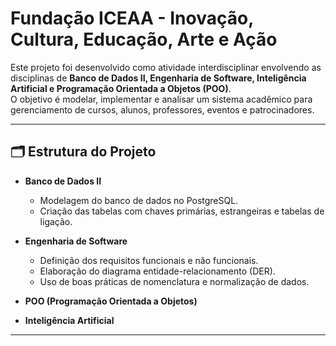 # Fundação ICEAA - Inovação, Cultura, Educação, Arte e Ação

Este projeto foi desenvolvido como atividade interdisciplinar envolvendo as disciplinas de **Banco de Dados II, Engenharia de Software, Inteligência Artificial e Programação Orientada a Objetos (POO)**.  
O objetivo é modelar, implementar e analisar um sistema acadêmico para gerenciamento de cursos, alunos, professores, eventos e patrocinadores.

---

## 🗂️ Estrutura do Projeto

- **Banco de Dados II**
  - Modelagem do banco de dados no PostgreSQL.
  - Criação das tabelas com chaves primárias, estrangeiras e tabelas de ligação.

- **Engenharia de Software**
  - Definição dos requisitos funcionais e não funcionais.
  - Elaboração do diagrama entidade-relacionamento (DER).
  - Uso de boas práticas de nomenclatura e normalização de dados.

- **POO (Programação Orientada a Objetos)**


- **Inteligência Artificial**


---

